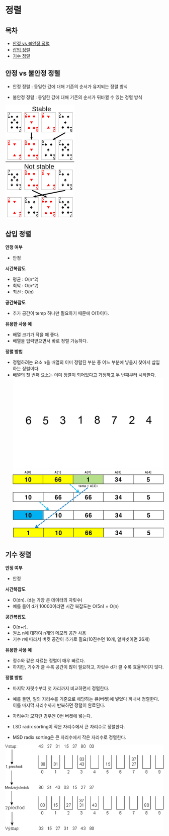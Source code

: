 # 정렬  

## 목차  
* [안정 vs 불안정 정렬](#안정-vs-불안정-정렬)
* [삽입 정렬](#삽입-정렬)
* [기수 정렬](#기수-정렬)

## 안정 vs 불안정 정렬  
- 안정 정렬 : 동일한 값에 대해 기존의 순서가 유지되는 정렬 방식

- 불안정 정렬 : 동일한 값에 대해 기존의 순서가 뒤바뀔 수 있는 정렬 방식  

![불안정 정렬](stable-unstable.png)  


## 삽입 정렬
**안정 여부**  
- 안정  

**시간복잡도**
- 평균 : O(n^2)
- 최악 : O(n^2)
- 최선 : O(n)  

**공간복잡도**
- 추가 공간이 temp 하나만 필요하기 때문에 O(1)이다.  

**유용한 사용 예**
- 배열 크기가 작을 때 좋다.
- 배열을 입력받으면서 바로 정렬 가능하다.

**정렬 방법**  
- 정렬하려는 요소 n을 배열의 이미 정렬된 부분 중 어느 부분에 넣을지 찾아서 삽입하는 정렬이다.
- 배열의 첫 번째 요소는 이미 정렬이 되어있다고 가정하고 두 번째부터 시작한다.
![삽입정렬gif](Insertion-sort-example.gif)  
![삽입정렬 내부](insertion-sort.png)  

## 기수 정렬  
**안정 여부**  
- 안정  

**시간복잡도**
- O(dn). (d는 가장 큰 데이터의 자릿수)
- 예를 들어 d가 10000이라면 시간 복잡도는 O(5n) = O(n)

**공간복잡도**
- O(n+r).
- 원소 n에 대하여 n개의 메모리 공간 사용
- 기수 r에 따라서 버킷 공간이 추가로 필요(10진수면 10개, 알파벳이면 26개)

**유용한 사용 예**
- 정수와 같은 자료는 정렬이 매우 빠르다.
- 하지만, 기수가 클 수록 공간이 많이 필요하고, 자릿수 d가 클 수록 효율적이지 않다.

**정렬 방법**  
- 마지막 자릿수부터 첫 자리까지 비교하면서 정렬한다.
- 예를 들면, 일의 자리수를 기준으로 해당하는 큐(버켓)에 넣었다 꺼내서 정렬한다. 이를 마지막 자리수까지 반복하면 정렬이 완료된다.
- 자리수가 모자란 경우엔 0번 버켓에 넣는다.

- LSD radix sorting이 작은 자리수에서 큰 자리수로 정렬한다.
- MSD radix sorting은 큰 자리수에서 작은 자리수로 정렬한다.

![기수정렬](radix-sort.gif)  
